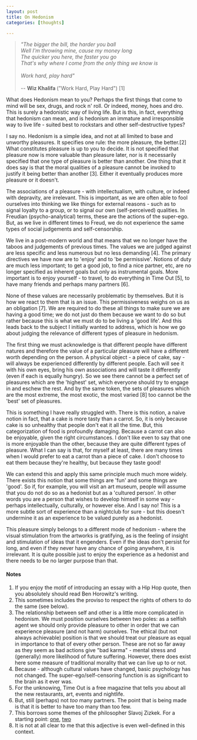 ```yaml
---
layout: post
title: On Hedonism
categories: [thoughts]

---
```

<p>
<blockquote>
<em>
"The bigger the bill, the harder you ball<br/>
Well I'm throwing mine, cause my money long<br/>
The quicker you here, the faster you go<br/>
That's why where I come from the only thing we know is<br/>
<br/>
Work hard, play hard"<br/>
</em>
<br/>
-- <strong>Wiz Khalifa </strong>("Work Hard, Play Hard") [1]
</blockquote>

</p>
<p>
What does Hedonism mean to you? Perhaps the first things that come to mind will be sex, drugs, and rock n' roll. Or indeed, money, hoes and dro. This is surely a hedonistic way of living life. But is this, in fact, everything that hedonism can mean, and is hedonism an immature and irresponsible way to live life - suited best to rockstars and other self-destructive types?  
</p>
<!--more-->
<p>
I say no. Hedonism is a simple idea, and not at all limited to base and unworthy pleasures. It specifies one rule: the more pleasure, the better.[2] What constitutes pleasure is up to you to decide. It is not specified that pleasure now is more valuable than pleasure later, nor is it necessarily specified that one type of pleasure is better than another. One thing that it does say is that the moral qualities of a pleasure cannot be invoked to justify it being better than another [3]. Either it eventually produces more pleasure or it doesn't.  
</p>
<p>
The associations of a pleasure - with intellectualism, with culture, or indeed with depravity, are irrelevant. This is important, as we are often able to fool ourselves into thinking we like things for external reasons - such as to signal loyalty to a group, or to signal our own (self-perceived) qualities. In Freudian (psycho-analytical) terms, these are the actions of the super-ego. But, as we live in different times to Freud, we do not experience the same types of social judgements and self-censorship.  
</p>
<p>
We live in a post-modern world and that means that we no longer have the taboos and judgements of previous times. The values we are judged against are less specific and less numerous but no less demanding [4]. The primary directives we have now are to 'enjoy' and to 'be permissive'. Notions of duty are much less important; to get a good job, to find a nice partner, etc, are no longer specified as inherent goals but only as instrumental goals. More important is to enjoy yourself - to travel, to do everything in Time Out [5], to have many friends and perhaps many partners [6].  
</p>
<p>
None of these values are necessarily problematic by themselves. But it is how we react to them that is an issue. This permissiveness weighs on us as an obligation [7]. We are required to do these all things to make sure we are having a good time; we do not just do them because we want to do so but rather because this is what we must do to be living a 'good life'. And this leads back to the subject I initially wanted to address, which is how we go about judging the relevance of different types of pleasure in hedonism.  
</p>
<p>
The first thing we must acknowledge is that different people have different natures and therefore the value of a particular pleasure will have a different worth depending on the person. A physical object - a piece of cake, say - will always be experienced differently by different people. Each will see it with his own eyes, bring his own associations and will taste it differently (even if each is equally hungry). So we see there cannot be a perfect set of pleasures which are the 'highest' set, which everyone should try to engage in and eschew the rest. And by the same token, the sets of pleasures which are the most extreme, the most exotic, the most varied [8] too cannot be the 'best' set of pleasures.  
</p>
<p>
This is something I have really struggled with. There is this notion, a naive notion in fact, that a cake is more tasty than a carrot. So, it is only because cake is so unhealthy that people don't eat it all the time. But, this categorization of food is profoundly damaging. Because a carrot can also be enjoyable, given the right circumstances. I don't like even to say that one is more enjoyable than the other, because they are quite different types of pleasure. What I can say is that, for myself at least, there are many times when I would prefer to eat a carrot than a piece of cake. I don't choose to eat them because they're healthy, but because they taste good!
</p>
<p>
We can extend this and apply this same principle much much more widely. There exists this notion that some things are 'fun' and some things are 'good'. So if, for example, you will visit an art museum, people will assume that you do not do so as a hedonist but as a 'cultured person'. In other words you are a person that wishes to develop himself in some way - perhaps intellectually, culturally, or however else. And I say no! This is a more subtle sort of experience than a nightclub for sure - but this doesn't undermine it as an experience to be valued purely as a hedonist. 
</p>
<p>
This pleasure simply belongs to a different mode of hedonism - where the visual stimulation from the artworks is gratifying, as is the feeling of insight and stimulation of ideas that it engenders. Even if the ideas don't persist for long, and even if they never have any chance of going anywhere, it is irrelevant. It is quite possible just to enjoy the experience as a hedonist and there needs to be no larger purpose than that.  
</p>  
<h4>Notes</h4>
<ol>
	<li>If you enjoy the motif of introducing an essay with a Hip Hop quote, then you absolutely should read Ben Horowitz's writing.</li>
	<li>This sometimes includes the proviso to respect the rights of others to do the same (see below). </li>
	<li>The relationship between self and other is a little more complicated in hedonism. We must position ourselves between two poles: as a selfish agent we should only provide pleasure to other in order that we can experience pleasure (and not harm) ourselves. The ethical (but not always achievable) position is that we should treat our pleasure as equal in importance to that of every other person. These are not so far away as they seem as bad actions give "bad karma" - mental stress and (generally) more likelihood of future suffering. However, there does exist here some measure of traditional morality that we can live up to or not. </li>
	<li>Because - although cultural values have changed, basic psychology has not changed. The super-ego/self-censoring function is as significant to the brain as it ever was. </li>
	<li>For the unknowing, Time Out is a free magazine that tells you about all the new restaurants, art, events and nightlife. </li>
	<li>But, still (perhaps) not <em>too</em> many partners. The point that is being made is that it is better to have too many than too few. </li>
	<li>This borrows some themes of the philosopher Slavoj Zizkek. For a starting point: 
	<a href="http://www.lrb.co.uk/v28/n17/fredric-jameson/first-impressions">one</a>, <a href="https://www.youtube.com/watch?v=gjhhHpCAXHM">two</a>
	</li>
	<li>It is not at all clear to me that this adjective is even well-defined in this context. </li>
</ol>
